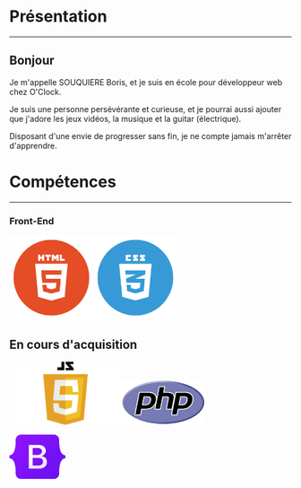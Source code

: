 

# Présentation

---

## Bonjour
 
 Je m'appelle SOUQUIERE Boris, et je suis en école pour développeur web chez O'Clock.
 
 Je suis une personne persévérante et curieuse, et je pourrai aussi ajouter que j'adore les jeux vidéos, la musique et la guitar (électrique).
 
 Disposant d'une envie de progresser sans fin, je ne compte jamais m'arrêter d'apprendre. 


# Compétences

---

### Front-End 


<img src="html.png" width="150" height="auto"><img src="css.png" width="150" height="auto">


## En cours d'acquisition

<img src="JavaScript-Logo.png" width="200" height="auto"><img src="PHP-logo.svg.png" width="150" height="auto">

<img src="Bootstrap_logo.svg.png" width="100" height="auto" padding-left="200px">
